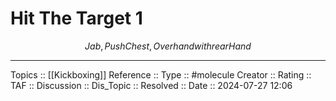 # Hit The Target 1

$$
Jab, Push Chest, Overhand with rear Hand
$$

---
Topics ::  [[Kickboxing]] 
Reference ::
Type :: #molecule
Creator ::
Rating ::
TAF ::
Discussion ::
Dis_Topic :: 
Resolved ::
Date :: 2024-07-27 12:06

